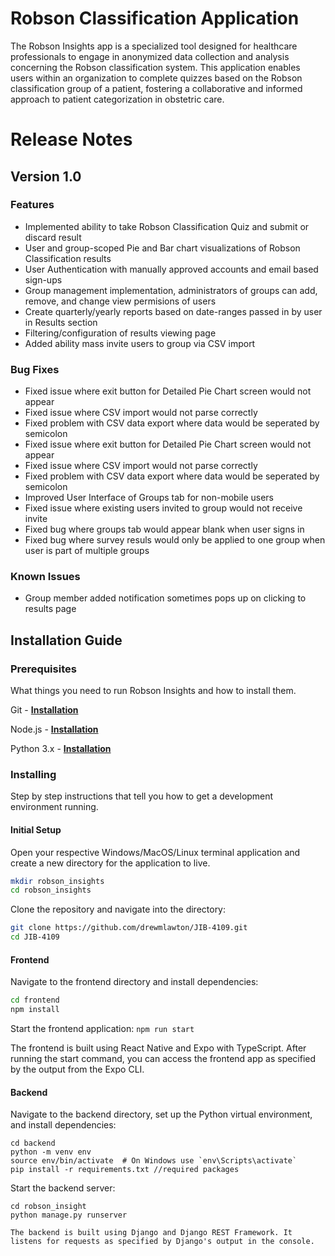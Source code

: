 # Robson Classification Application

The Robson Insights app is a specialized tool designed for healthcare professionals to engage in anonymized data collection and analysis concerning the Robson classification system. This application enables users within an organization to complete quizzes based on the Robson classification group of a patient, fostering a collaborative and informed approach to patient categorization in obstetric care.

# Release Notes

## Version 1.0

### Features
- Implemented ability to take Robson Classification Quiz and submit or discard result 
- User and group-scoped Pie and Bar chart visualizations of Robson Classification results
- User Authentication with manually approved accounts and email based sign-ups
- Group management implementation, administrators of groups can add, remove, and change view permisions of users
- Create quarterly/yearly reports based on date-ranges passed in by user in Results section
- Filtering/configuration of results viewing page
- Added ability mass invite users to group via CSV import

### Bug Fixes
- Fixed issue where exit button for Detailed Pie Chart screen would not appear
- Fixed issue where CSV import would not parse correctly
- Fixed problem with CSV data export where data would be seperated by semicolon
- Fixed issue where exit button for Detailed Pie Chart screen would not appear
- Fixed issue where CSV import would not parse correctly
- Fixed problem with CSV data export where data would be seperated by semicolon
- Improved User Interface of Groups tab for non-mobile users
- Fixed issue where existing users invited to group would not receive invite
- Fixed bug where groups tab would appear blank when user signs in
- Fixed bug where survey resuls would only be applied to one group when user is part of multiple groups
  
### Known Issues
- Group member added notification sometimes pops up on clicking to results page

## Installation Guide
### Prerequisites

What things you need to run Robson Insights and how to install them.

Git - **[Installation](https://github.com/git-guides/install-git)**

Node.js - **[Installation](https://nodejs.org/en/learn/getting-started/how-to-install-nodejs)**

Python 3.x - **[Installation](https://pythongeeks.org/python-3-installation-and-setup-guide/)**

### Installing

Step by step instructions that tell you how to get a development environment running.

#### Initial Setup

Open your respective Windows/MacOS/Linux terminal application and create a new directory for the application to live.

```bash
mkdir robson_insights
cd robson_insights
```

Clone the repository and navigate into the directory:

```bash
git clone https://github.com/drewmlawton/JIB-4109.git
cd JIB-4109
```

#### Frontend

Navigate to the frontend directory and install dependencies:

```bash
cd frontend
npm install
```
Start the frontend application:
```npm run start```

The frontend is built using React Native and Expo with TypeScript. After running the start command, you can access the frontend app as specified by the output from the Expo CLI.

#### Backend

Navigate to the backend directory, set up the Python virtual environment, and install dependencies:

```
cd backend
python -m venv env
source env/bin/activate  # On Windows use `env\Scripts\activate`
pip install -r requirements.txt //required packages
```
Start the backend server:
```
cd robson_insight
python manage.py runserver

The backend is built using Django and Django REST Framework. It listens for requests as specified by Django's output in the console.
